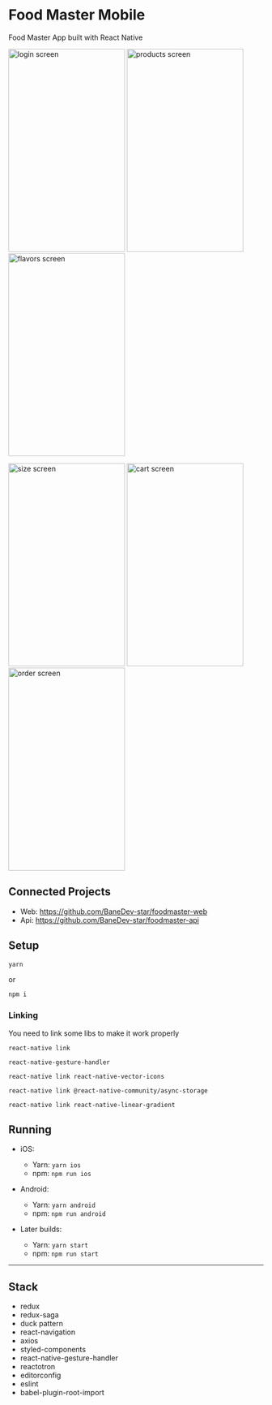 # Food Master Mobile

Food Master App built with React Native

<img src="https://i.imgur.com/KG1NYlK.jpg" alt="login screen" width="230" height="400" /> <img src="https://i.imgur.com/6inZic1.png" alt="products screen" width="230" height="400" /> <img src="https://i.imgur.com/DftO5K4.png" alt="flavors screen" width="230" height="400" />

<img src="https://i.imgur.com/fEzavQR.png" alt="size screen" width="230" height="400" /> <img src="https://i.imgur.com/2qQP8nk.png" alt="cart screen" width="230" height="400" /> <img src="https://i.imgur.com/odLQA3q.png" alt="order screen" width="230" height="400" />

## Connected Projects
- Web: https://github.com/BaneDev-star/foodmaster-web
- Api: https://github.com/BaneDev-star/foodmaster-api

## Setup

```bash
yarn
```

or

```bash
npm i
```

### Linking

You need to link some libs to make it work properly

```
react-native link

react-native-gesture-handler

react-native link react-native-vector-icons

react-native link @react-native-community/async-storage

react-native link react-native-linear-gradient
```

## Running

* iOS:
  * Yarn: `yarn ios`
  * npm: `npm run ios`

* Android:
  * Yarn: `yarn android`
  * npm: `npm run android`

* Later builds:
  * Yarn: `yarn start`
  * npm: `npm run start`

---

## Stack

- redux
- redux-saga
- duck pattern
- react-navigation
- axios
- styled-components
- react-native-gesture-handler
- reactotron
- editorconfig
- eslint
- babel-plugin-root-import
